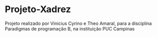 # Projeto-Xadrez
Projeto realizado por Vinicius Cyrino e Theo Amaral, para a disciplina Paradigmas de programação B, na instituição PUC Campinas
